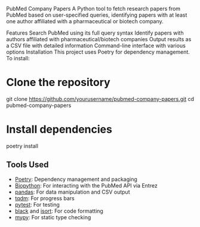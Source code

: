 PubMed Company Papers
A Python tool to fetch research papers from PubMed based on user-specified queries, identifying papers with at least one author affiliated with a pharmaceutical or biotech company.

Features
Search PubMed using its full query syntax
Identify papers with authors affiliated with pharmaceutical/biotech companies
Output results as a CSV file with detailed information
Command-line interface with various options
Installation
This project uses Poetry for dependency management. To install:

# Clone the repository
git clone https://github.com/yourusername/pubmed-company-papers.git
cd pubmed-company-papers

# Install dependencies
poetry install


## Tools Used

- [Poetry](https://python-poetry.org/): Dependency management and packaging
- [Biopython](https://biopython.org/): For interacting with the PubMed API via Entrez
- [pandas](https://pandas.pydata.org/): For data manipulation and CSV output
- [tqdm](https://github.com/tqdm/tqdm): For progress bars
- [pytest](https://docs.pytest.org/): For testing
- [black](https://github.com/psf/black) and [isort](https://pycqa.github.io/isort/): For code formatting
- [mypy](https://mypy.readthedocs.io/): For static type checking